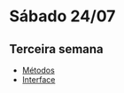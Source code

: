 # Sábado 24/07

## Terceira semana

- [Métodos](../notes/semana03/3.1metodos.md)
- [Interface](../notes/semana03/3.2interfaces.md)


